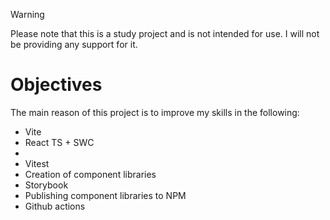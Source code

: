 > [!WARNING]
> Please note that this is a study project and is not intended for use. I will not be providing any support for it.

# Objectives

The main reason of this project is to improve my skills in the following:

- Vite
- React TS + SWC
-
- Vitest
- Creation of component libraries
- Storybook
- Publishing component libraries to NPM
- Github actions
